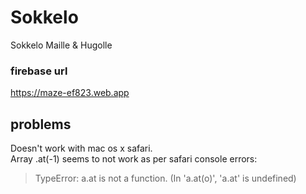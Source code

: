 # Sokkelo

Sokkelo Maille & Hugolle

### firebase url ###

https://maze-ef823.web.app

## problems ##

Doesn't work with mac os x safari.  
Array .at(-1) seems to not work as per safari console errors:  
>TypeError: a.at is not a function. (In 'a.at(o)', 'a.at' is undefined)
